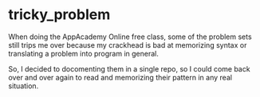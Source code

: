 # tricky_problem
When doing the AppAcademy Online free class, some of the problem sets still trips me over because my crackhead is bad at memorizing syntax or translating a problem into program in general.

So, I decided to docomenting them in a single repo, so I could come back over and over again to read and memorizing their pattern in any real situation.